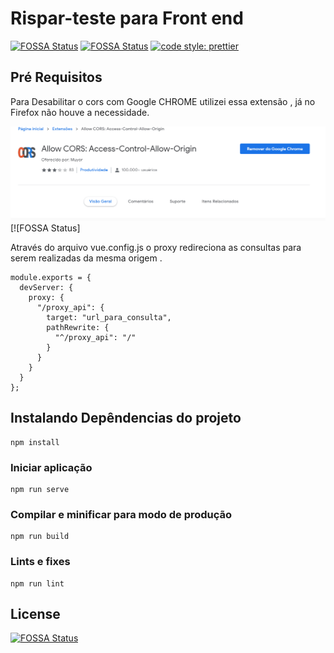 # Rispar-teste para Front end 

 [![FOSSA Status](https://app.fossa.com/api/projects/git%2Bgithub.com%2FFilhoSergio%2FRispar-Teste-Front-end.svg?type=small)](https://app.fossa.com/projects/git%2Bgithub.com%2FFilhoSergio%2FRispar-Teste-Front-end?ref=badge_small)
 [![FOSSA Status](https://app.fossa.com/api/projects/git%2Bgithub.com%2FFilhoSergio%2FRispar-Teste-Front-end.svg?type=shield)](https://app.fossa.com/projects/git%2Bgithub.com%2FFilhoSergio%2FRispar-Teste-Front-end?ref=badge_shield)
 [![code style: prettier](https://img.shields.io/badge/code_style-prettier-ff69b4.svg?style=flat-square)](https://github.com/prettier/prettier)

## Pré Requisitos

Para Desabilitar o cors com Google CHROME utilizei essa extensão , já no Firefox não houve a necessidade.

![Screenshot](src/assets/allowCors.gif) [![FOSSA Status]



Através do arquivo vue.config.js o proxy redireciona as consultas para serem realizadas da mesma origem .
```
module.exports = {
  devServer: {
    proxy: {
      "/proxy_api": {
        target: "url_para_consulta",
        pathRewrite: {
          "^/proxy_api": "/"
        }
      }
    }
  }
};

```

## Instalando Depêndencias do projeto
```
npm install
```

### Iniciar aplicação
```
npm run serve
```

### Compilar e minificar para modo de produção
```
npm run build
```



### Lints e fixes 
```
npm run lint
```





## License
[![FOSSA Status](https://app.fossa.io/api/projects/git%2Bgithub.com%2FFilhoSergio%2FRispar-Teste-Front-end.svg?type=large)](https://app.fossa.io/projects/git%2Bgithub.com%2FFilhoSergio%2FRispar-Teste-Front-end?ref=badge_large)


